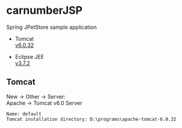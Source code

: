 # carnumberJSP
Spring JPetStore sample application

- Tomcat    
[v6.0.32](https://archive.apache.org/dist/tomcat/tomcat-6/v6.0.32/bin/apache-tomcat-6.0.32.zip)

- Eclipse JEE    
[v3.7.2](https://archive.eclipse.org/technology/epp/downloads/release/indigo/SR2/eclipse-jee-indigo-SR2-win32.zip)

## Tomcat
New -> Other -> Server:    
Apache -> Tomcat v6.0 Server
```
Name: default
Tomcat installation directory: D:\programs\apache-tomcat-6.0.32
```
